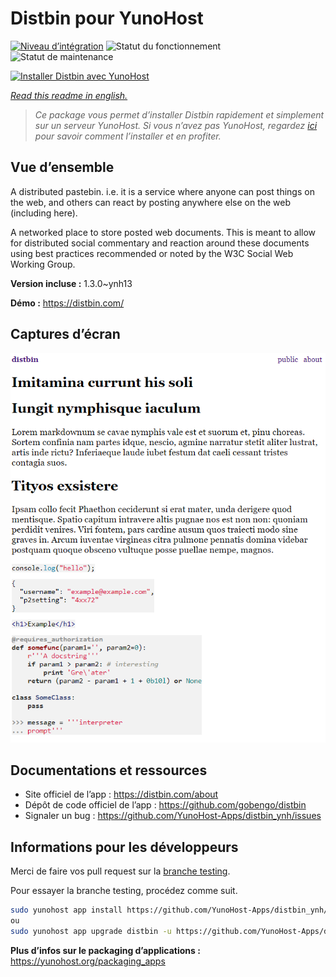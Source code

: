 <!--
N.B.: This README was automatically generated by https://github.com/YunoHost/apps/tree/master/tools/README-generator
It shall NOT be edited by hand.
-->

# Distbin pour YunoHost

[![Niveau d’intégration](https://dash.yunohost.org/integration/distbin.svg)](https://dash.yunohost.org/appci/app/distbin) ![Statut du fonctionnement](https://ci-apps.yunohost.org/ci/badges/distbin.status.svg) ![Statut de maintenance](https://ci-apps.yunohost.org/ci/badges/distbin.maintain.svg)

[![Installer Distbin avec YunoHost](https://install-app.yunohost.org/install-with-yunohost.svg)](https://install-app.yunohost.org/?app=distbin)

*[Read this readme in english.](./README.md)*

> *Ce package vous permet d’installer Distbin rapidement et simplement sur un serveur YunoHost.
Si vous n’avez pas YunoHost, regardez [ici](https://yunohost.org/#/install) pour savoir comment l’installer et en profiter.*

## Vue d’ensemble

A distributed pastebin. i.e. it is a service where anyone can post things on the web, and others can react by posting anywhere else on the web (including here).

A networked place to store posted web documents. This is meant to allow for distributed social commentary and reaction around these documents using best practices recommended or noted by the W3C Social Web Working Group.


**Version incluse :** 1.3.0~ynh13

**Démo :** https://distbin.com/

## Captures d’écran

![Capture d’écran de Distbin](./doc/screenshots/screenshot.PNG)

## Documentations et ressources

* Site officiel de l’app : <https://distbin.com/about>
* Dépôt de code officiel de l’app : <https://github.com/gobengo/distbin>
* Signaler un bug : <https://github.com/YunoHost-Apps/distbin_ynh/issues>

## Informations pour les développeurs

Merci de faire vos pull request sur la [branche testing](https://github.com/YunoHost-Apps/distbin_ynh/tree/testing).

Pour essayer la branche testing, procédez comme suit.

``` bash
sudo yunohost app install https://github.com/YunoHost-Apps/distbin_ynh/tree/testing --debug
ou
sudo yunohost app upgrade distbin -u https://github.com/YunoHost-Apps/distbin_ynh/tree/testing --debug
```

**Plus d’infos sur le packaging d’applications :** <https://yunohost.org/packaging_apps>